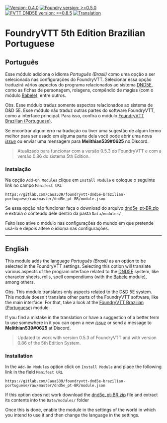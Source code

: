 [![Version: 0.4.0](https://img.shields.io/badge/Version-0.4.0-blue)](https://gitlab.com/Caua539/foundryvtt-dnd5e-brazilian-portuguese) [![Foundry version: >=0.5.0](https://img.shields.io/badge/FoundryVTT-%3E%3D0.5.0-brightgreen)](http://foundryvtt.com/) [![FVTT DND5E version: >=0.8.5](https://img.shields.io/badge/FoundryVTT_DND5E-%3E%3D0.8.5-brightgreen)](https://gitlab.com/foundrynet/dnd5e) [![Translation](https://img.shields.io/endpoint?url=https%3A%2F%2Ffvttptbr.herokuapp.com%2Ftranslation5e)](https://poeditor.com/join/project/leehlpnRDx)

FoundryVTT 5th Edition Brazilian Portuguese
=================================

## Português

Esse módulo adiciona o idioma *Português (Brasil)* como uma opção a ser selecionada nas configurações do FoundryVTT. Selecionar essa opção traduzirá vários aspectos do programa relacionados ao sistema [DND5E](https://gitlab.com/foundrynet/dnd5e "Foundry VTT 5th Edition"), como as fichas de personagem, rolagens, compêndio de magias (com o módulo [Babele](https://gitlab.com/riccisi/foundryvtt-babele "Babele")), entre outros.
  
Obs. Esse módulo traduz somente aspectos relacionados ao sistema de D&D 5E. Esse módulo não traduz outras partes do software FoundryVTT, como a interface principal. Para isso, confira o módulo [FoundryVTT Brazilian (Portuguese)](https://gitlab.com/elvis-pereira/foundryvtt-brazilian-portuguese/).

Se encontrar algum erro na tradução ou tiver uma sugestão de algum termo melhor para ser usado em alguma parte dela você pode abrir uma nova [*issue*](https://gitlab.com/Caua539/foundryvtt-dnd5e-brazilian-portuguese/issues "issues") ou enviar uma mensagem para **Melithian539#0625** no Discord.

> Atualizado para funcionar com a versão 0.5.3 do FoundryVTT e com a versão 0.86 do sistema 5th Edition.

### Instalação

Na opção `Add-On Modules` clique em `Install Module` e coloque o seguinte link no campo `Manifest URL`

`https://gitlab.com/Caua539/foundryvtt-dnd5e-brazilian-portuguese/raw/master/dnd5e_pt-BR/module.json`

Se essa opção não funcionar faça o download do arquivo [dnd5e_pt-BR.zip](https://gitlab.com/Caua539/foundryvtt-dnd5e-brazilian-portuguese/-/jobs/artifacts/master/raw/dnd5e_pt-BR.zip?job=build "dnd5e_pt-BR.zip") e extraia o conteúdo dele dentro da pasta `Data/modules/`

Feito isso ative o módulo nas configurações do mundo em que pretende usá-lo e depois altere o idioma nas configurações.


---




## English

This module adds the language *Português (Brasil)* as an option to be selected in the FoundryVTT settings. Selecting this option will translate various aspects of the program interface related to the [DND5E](https://gitlab.com/foundrynet/dnd5e "Foundry VTT 5th Edition") system, like character sheets, rolls, spell compendiums (with the [Babele](https://gitlab.com/riccisi/foundryvtt-babele "Babele") module), among others.

Obs. This module translates only aspects related to the D&D 5E system. This module doesn't translate other parts of the FoundryVTT software, like the main interface. For that, take a look at the [FoundryVTT Brazilian (Portuguese)](https://gitlab.com/elvis-pereira/foundryvtt-brazilian-portuguese/) module.

If you find a mistake in the translation or have a suggestion of a better term to use somewhere in it you can open a new [*issue*](https://gitlab.com/Caua539/foundryvtt-dnd5e-brazilian-portuguese/issues "issues") or send a message to **Melithian539#0625** at Discord.

> Updated to work with version 0.5.3 of FoundryVTT and with version 0.86 of the 5th Edition System.

### Installation

In the `Add-On Modules` option click on `Install Module` and place the following link in the field `Manifest URL`

`https://gitlab.com/Caua539/foundryvtt-dnd5e-brazilian-portuguese/raw/master/dnd5e_pt-BR/module.json`

If this option does not work download the [dnd5e_pt-BR.zip](https://gitlab.com/Caua539/foundryvtt-dnd5e-brazilian-portuguese/-/jobs/artifacts/master/raw/dnd5e_pt-BR.zip?job=build "dnd5e_pt-BR.zip") file and extract its contents into the `Data/modules/` folder

Once this is done, enable the module in the settings of the world in which you intend to use it and then change the language in the settings.